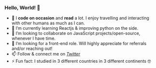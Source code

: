 ### Hello, World! 👋

<!--
**mudu93/mudu93** is a ✨ _special_ ✨ repository because its `README.md` (this file) appears on your GitHub profile.

Here are some ideas to get you started:
-->
- 🔭 I **code on occasion** and **read** a lot. I enjoy travelling and interacting with other humans as much as I can.
- 🌱 I’m currently learning Reactjs & improving python on the side.
- 👯 I’m looking to collaborate on JavaScript projects/open-source, whenever I have time.
- 🤔 I’m looking for a front-end role. Will highly appreciate for referrals and/or reaching out!
- 📫 Follow & connect me on _[Twitter](https://twitter.com/MuduSugal)_
- ⚡ Fun fact: I studied in 3 different countries in 3 different continents :nerd_face:

